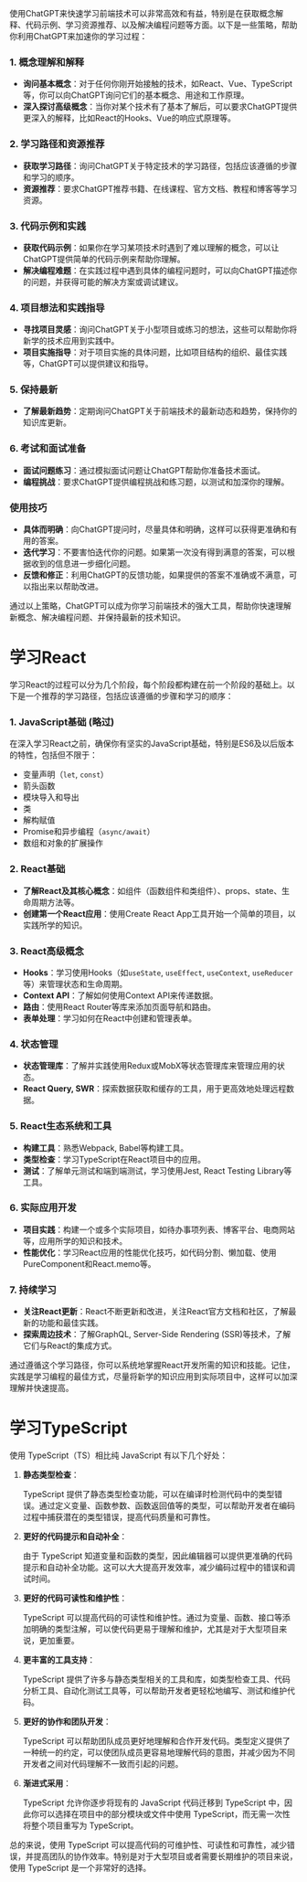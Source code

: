 使用ChatGPT来快速学习前端技术可以非常高效和有益，特别是在获取概念解释、代码示例、学习资源推荐、以及解决编程问题等方面。以下是一些策略，帮助你利用ChatGPT来加速你的学习过程：

### 1. 概念理解和解释

- **询问基本概念**：对于任何你刚开始接触的技术，如React、Vue、TypeScript等，你可以向ChatGPT询问它们的基本概念、用途和工作原理。
- **深入探讨高级概念**：当你对某个技术有了基本了解后，可以要求ChatGPT提供更深入的解释，比如React的Hooks、Vue的响应式原理等。

### 2. 学习路径和资源推荐

- **获取学习路径**：询问ChatGPT关于特定技术的学习路径，包括应该遵循的步骤和学习的顺序。
- **资源推荐**：要求ChatGPT推荐书籍、在线课程、官方文档、教程和博客等学习资源。

### 3. 代码示例和实践

- **获取代码示例**：如果你在学习某项技术时遇到了难以理解的概念，可以让ChatGPT提供简单的代码示例来帮助你理解。
- **解决编程难题**：在实践过程中遇到具体的编程问题时，可以向ChatGPT描述你的问题，并获得可能的解决方案或调试建议。

### 4. 项目想法和实践指导

- **寻找项目灵感**：询问ChatGPT关于小型项目或练习的想法，这些可以帮助你将新学的技术应用到实践中。
- **项目实施指导**：对于项目实施的具体问题，比如项目结构的组织、最佳实践等，ChatGPT可以提供建议和指导。

### 5. 保持最新

- **了解最新趋势**：定期询问ChatGPT关于前端技术的最新动态和趋势，保持你的知识库更新。

### 6. 考试和面试准备

- **面试问题练习**：通过模拟面试问题让ChatGPT帮助你准备技术面试。
- **编程挑战**：要求ChatGPT提供编程挑战和练习题，以测试和加深你的理解。

### 使用技巧

- **具体而明确**：向ChatGPT提问时，尽量具体和明确，这样可以获得更准确和有用的答案。
- **迭代学习**：不要害怕迭代你的问题。如果第一次没有得到满意的答案，可以根据收到的信息进一步细化问题。
- **反馈和修正**：利用ChatGPT的反馈功能，如果提供的答案不准确或不满意，可以指出来以帮助改进。

通过以上策略，ChatGPT可以成为你学习前端技术的强大工具，帮助你快速理解新概念、解决编程问题、并保持最新的技术知识。

# 学习React
学习React的过程可以分为几个阶段，每个阶段都构建在前一个阶段的基础上。以下是一个推荐的学习路径，包括应该遵循的步骤和学习的顺序：

### 1. JavaScript基础 (略过)

在深入学习React之前，确保你有坚实的JavaScript基础，特别是ES6及以后版本的特性，包括但不限于：

- 变量声明（`let`, `const`）
- 箭头函数
- 模块导入和导出
- 类
- 解构赋值
- Promise和异步编程（`async/await`）
- 数组和对象的扩展操作

### 2. React基础

- **了解React及其核心概念**：如组件（函数组件和类组件）、props、state、生命周期方法等。
- **创建第一个React应用**：使用Create React App工具开始一个简单的项目，以实践所学的知识。

### 3. React高级概念

- **Hooks**：学习使用Hooks（如`useState`, `useEffect`, `useContext`, `useReducer`等）来管理状态和生命周期。
- **Context API**：了解如何使用Context API来传递数据。
- **路由**：使用React Router等库来添加页面导航和路由。
- **表单处理**：学习如何在React中创建和管理表单。

### 4. 状态管理

- **状态管理库**：了解并实践使用Redux或MobX等状态管理库来管理应用的状态。
- **React Query, SWR**：探索数据获取和缓存的工具，用于更高效地处理远程数据。

### 5. React生态系统和工具

- **构建工具**：熟悉Webpack, Babel等构建工具。
- **类型检查**：学习TypeScript在React项目中的应用。
- **测试**：了解单元测试和端到端测试，学习使用Jest, React Testing Library等工具。

### 6. 实际应用开发

- **项目实践**：构建一个或多个实际项目，如待办事项列表、博客平台、电商网站等，应用所学的知识和技术。
- **性能优化**：学习React应用的性能优化技巧，如代码分割、懒加载、使用PureComponent和React.memo等。

### 7. 持续学习

- **关注React更新**：React不断更新和改进，关注React官方文档和社区，了解最新的功能和最佳实践。
- **探索周边技术**：了解GraphQL, Server-Side Rendering (SSR)等技术，了解它们与React的集成方式。

通过遵循这个学习路径，你可以系统地掌握React开发所需的知识和技能。记住，实践是学习编程的最佳方式，尽量将新学的知识应用到实际项目中，这样可以加深理解并快速提高。

# 学习TypeScript

使用 TypeScript（TS）相比纯 JavaScript 有以下几个好处：

1. **静态类型检查**：
   
   TypeScript 提供了静态类型检查功能，可以在编译时检测代码中的类型错误。通过定义变量、函数参数、函数返回值等的类型，可以帮助开发者在编码过程中捕获潜在的类型错误，提高代码质量和可靠性。

2. **更好的代码提示和自动补全**：

   由于 TypeScript 知道变量和函数的类型，因此编辑器可以提供更准确的代码提示和自动补全功能。这可以大大提高开发效率，减少编码过程中的错误和调试时间。

3. **更好的代码可读性和维护性**：

   TypeScript 可以提高代码的可读性和维护性。通过为变量、函数、接口等添加明确的类型注解，可以使代码更易于理解和维护，尤其是对于大型项目来说，更加重要。

4. **更丰富的工具支持**：

   TypeScript 提供了许多与静态类型相关的工具和库，如类型检查工具、代码分析工具、自动化测试工具等，可以帮助开发者更轻松地编写、测试和维护代码。

5. **更好的协作和团队开发**：

   TypeScript 可以帮助团队成员更好地理解和合作开发代码。类型定义提供了一种统一的约定，可以使团队成员更容易地理解代码的意图，并减少因为不同开发者之间对代码理解不一致而引起的问题。

6. **渐进式采用**：

   TypeScript 允许你逐步将现有的 JavaScript 代码迁移到 TypeScript 中，因此你可以选择在项目中的部分模块或文件中使用 TypeScript，而无需一次性将整个项目重写为 TypeScript。

总的来说，使用 TypeScript 可以提高代码的可维护性、可读性和可靠性，减少错误，并提高团队的协作效率。特别是对于大型项目或者需要长期维护的项目来说，使用 TypeScript 是一个非常好的选择。